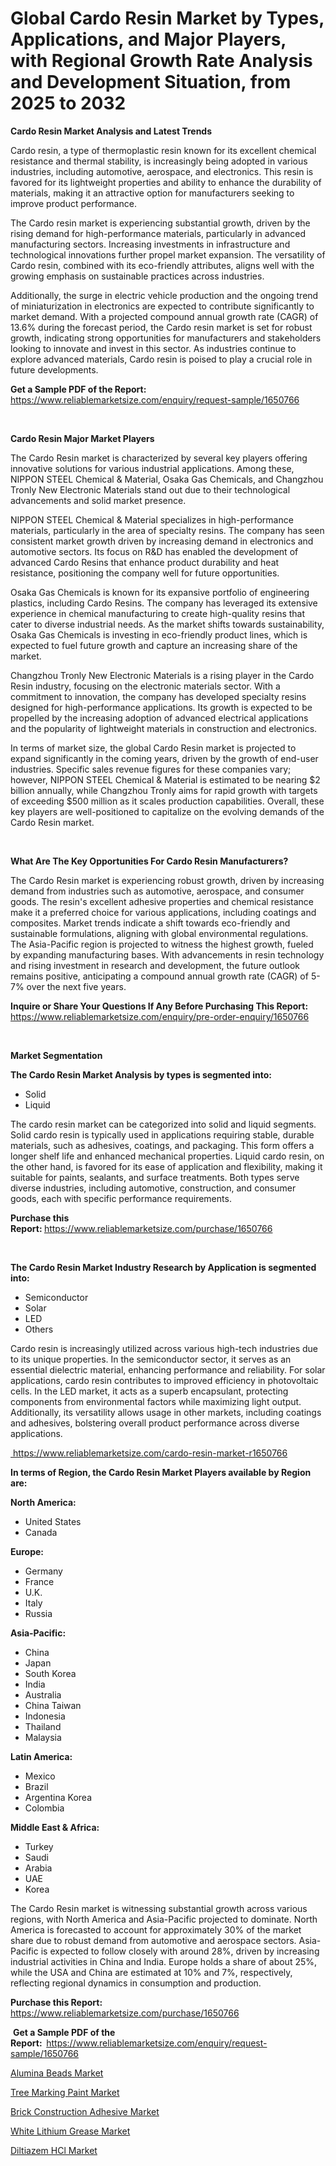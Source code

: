 <p><h1>Global Cardo Resin Market by Types, Applications, and Major Players, with Regional Growth Rate Analysis and Development Situation, from 2025 to 2032</h1></p><p><strong>Cardo Resin Market Analysis and Latest Trends</strong></p>
<p><p>Cardo resin, a type of thermoplastic resin known for its excellent chemical resistance and thermal stability, is increasingly being adopted in various industries, including automotive, aerospace, and electronics. This resin is favored for its lightweight properties and ability to enhance the durability of materials, making it an attractive option for manufacturers seeking to improve product performance. </p><p>The Cardo resin market is experiencing substantial growth, driven by the rising demand for high-performance materials, particularly in advanced manufacturing sectors. Increasing investments in infrastructure and technological innovations further propel market expansion. The versatility of Cardo resin, combined with its eco-friendly attributes, aligns well with the growing emphasis on sustainable practices across industries.</p><p>Additionally, the surge in electric vehicle production and the ongoing trend of miniaturization in electronics are expected to contribute significantly to market demand. With a projected compound annual growth rate (CAGR) of 13.6% during the forecast period, the Cardo resin market is set for robust growth, indicating strong opportunities for manufacturers and stakeholders looking to innovate and invest in this sector. As industries continue to explore advanced materials, Cardo resin is poised to play a crucial role in future developments.</p></p>
<p><strong>Get a Sample PDF of the Report:&nbsp;</strong> <a href="https://www.reliablemarketsize.com/enquiry/request-sample/1650766?utm_campaign=1833&utm_medium=2&utm_source=Github&utm_content=ia&utm_term=31032025&utm_id=cardo-resin">https://www.reliablemarketsize.com/enquiry/request-sample/1650766</a></p>
<p>&nbsp;</p>
<p><strong>Cardo Resin Major Market Players</strong></p>
<p><p>The Cardo Resin market is characterized by several key players offering innovative solutions for various industrial applications. Among these, NIPPON STEEL Chemical & Material, Osaka Gas Chemicals, and Changzhou Tronly New Electronic Materials stand out due to their technological advancements and solid market presence.</p><p>NIPPON STEEL Chemical & Material specializes in high-performance materials, particularly in the area of specialty resins. The company has seen consistent market growth driven by increasing demand in electronics and automotive sectors. Its focus on R&D has enabled the development of advanced Cardo Resins that enhance product durability and heat resistance, positioning the company well for future opportunities.</p><p>Osaka Gas Chemicals is known for its expansive portfolio of engineering plastics, including Cardo Resins. The company has leveraged its extensive experience in chemical manufacturing to create high-quality resins that cater to diverse industrial needs. As the market shifts towards sustainability, Osaka Gas Chemicals is investing in eco-friendly product lines, which is expected to fuel future growth and capture an increasing share of the market.</p><p>Changzhou Tronly New Electronic Materials is a rising player in the Cardo Resin industry, focusing on the electronic materials sector. With a commitment to innovation, the company has developed specialty resins designed for high-performance applications. Its growth is expected to be propelled by the increasing adoption of advanced electrical applications and the popularity of lightweight materials in construction and electronics.</p><p>In terms of market size, the global Cardo Resin market is projected to expand significantly in the coming years, driven by the growth of end-user industries. Specific sales revenue figures for these companies vary; however, NIPPON STEEL Chemical & Material is estimated to be nearing $2 billion annually, while Changzhou Tronly aims for rapid growth with targets of exceeding $500 million as it scales production capabilities. Overall, these key players are well-positioned to capitalize on the evolving demands of the Cardo Resin market.</p></p>
<p>&nbsp;</p>
<p><strong>What Are The Key Opportunities For Cardo Resin Manufacturers?</strong></p>
<p><p>The Cardo Resin market is experiencing robust growth, driven by increasing demand from industries such as automotive, aerospace, and consumer goods. The resin's excellent adhesive properties and chemical resistance make it a preferred choice for various applications, including coatings and composites. Market trends indicate a shift towards eco-friendly and sustainable formulations, aligning with global environmental regulations. The Asia-Pacific region is projected to witness the highest growth, fueled by expanding manufacturing bases. With advancements in resin technology and rising investment in research and development, the future outlook remains positive, anticipating a compound annual growth rate (CAGR) of 5-7% over the next five years.</p></p>
<p><strong>Inquire or Share Your Questions If Any Before Purchasing This Report:</strong> <a href="https://www.reliablemarketsize.com/enquiry/pre-order-enquiry/1650766?utm_campaign=1833&utm_medium=2&utm_source=Github&utm_content=ia&utm_term=31032025&utm_id=cardo-resin">https://www.reliablemarketsize.com/enquiry/pre-order-enquiry/1650766</a></p>
<p>&nbsp;</p>
<p><strong>Market Segmentation</strong></p>
<p><strong>The Cardo Resin Market Analysis by types is segmented into:</strong></p>
<p><ul><li>Solid</li><li>Liquid</li></ul></p>
<p><p>The cardo resin market can be categorized into solid and liquid segments. Solid cardo resin is typically used in applications requiring stable, durable materials, such as adhesives, coatings, and packaging. This form offers a longer shelf life and enhanced mechanical properties. Liquid cardo resin, on the other hand, is favored for its ease of application and flexibility, making it suitable for paints, sealants, and surface treatments. Both types serve diverse industries, including automotive, construction, and consumer goods, each with specific performance requirements.</p></p>
<p><strong>Purchase this Report:&nbsp;</strong><a href="https://www.reliablemarketsize.com/purchase/1650766?utm_campaign=1833&utm_medium=2&utm_source=Github&utm_content=ia&utm_term=31032025&utm_id=cardo-resin">https://www.reliablemarketsize.com/purchase/1650766</a></p>
<p>&nbsp;</p>
<p><strong>The Cardo Resin Market Industry Research by Application is segmented into:</strong></p>
<p><ul><li>Semiconductor</li><li>Solar</li><li>LED</li><li>Others</li></ul></p>
<p><p>Cardo resin is increasingly utilized across various high-tech industries due to its unique properties. In the semiconductor sector, it serves as an essential dielectric material, enhancing performance and reliability. For solar applications, cardo resin contributes to improved efficiency in photovoltaic cells. In the LED market, it acts as a superb encapsulant, protecting components from environmental factors while maximizing light output. Additionally, its versatility allows usage in other markets, including coatings and adhesives, bolstering overall product performance across diverse applications.</p></p>
<p><a href="https://www.reliablemarketsize.com/cardo-resin-market-r1650766?utm_campaign=1833&utm_medium=2&utm_source=Github&utm_content=ia&utm_term=31032025&utm_id=cardo-resin">&nbsp;https://www.reliablemarketsize.com/cardo-resin-market-r1650766</a></p>
<p><strong>In terms of Region, the Cardo Resin Market Players available by Region are:</strong></p>
<p>
    <p> <strong> North America: </strong>
        <ul>
            <li>United States</li>
            <li>Canada</li>
        </ul>
        </p> 
    <p> <strong> Europe: </strong>
        <ul>
            <li>Germany</li>
            <li>France</li>
            <li>U.K.</li>
            <li>Italy</li>
            <li>Russia</li>
        </ul>
        </p> 
    <p> <strong> Asia-Pacific: </strong>
        <ul>
            <li>China</li>
            <li>Japan</li>
            <li>South Korea</li>
            <li>India</li>
            <li>Australia</li>
            <li>China Taiwan</li>
            <li>Indonesia</li>
            <li>Thailand</li>
            <li>Malaysia</li>
        </ul>
        </p> 
    <p> <strong> Latin America: </strong>
        <ul>
            <li>Mexico</li>
            <li>Brazil</li>
            <li>Argentina Korea</li>
            <li>Colombia</li>
        </ul>
        </p> 
    <p> <strong> Middle East & Africa: </strong>
        <ul>
            <li>Turkey</li>
            <li>Saudi</li>
            <li>Arabia</li>
            <li>UAE</li>
            <li>Korea</li>
        </ul>
    </p>
    </p>
<p><p>The Cardo Resin market is witnessing substantial growth across various regions, with North America and Asia-Pacific projected to dominate. North America is forecasted to account for approximately 30% of the market share due to robust demand from automotive and aerospace sectors. Asia-Pacific is expected to follow closely with around 28%, driven by increasing industrial activities in China and India. Europe holds a share of about 25%, while the USA and China are estimated at 10% and 7%, respectively, reflecting regional dynamics in consumption and production.</p></p>
<p><strong>Purchase this Report: </strong><a href="https://www.reliablemarketsize.com/purchase/1650766?utm_campaign=1833&utm_medium=2&utm_source=Github&utm_content=ia&utm_term=31032025&utm_id=cardo-resin">https://www.reliablemarketsize.com/purchase/1650766</a></p>
<p>&nbsp;<strong>Get a Sample PDF of the Report:&nbsp;&nbsp;</strong><a href="https://www.reliablemarketsize.com/enquiry/request-sample/1650766?utm_campaign=1833&utm_medium=2&utm_source=Github&utm_content=ia&utm_term=31032025&utm_id=cardo-resin">https://www.reliablemarketsize.com/enquiry/request-sample/1650766</a></p>
<p><strong></strong></p>
<p><p><a href="https://github.com/orlinvisonju/Market-Research-Report-List-1/blob/main/alumina-beads-market.md?utm_campaign=1833&utm_medium=2&utm_source=Github&utm_content=ia&utm_term=31032025&utm_id=cardo-resin">Alumina Beads Market</a></p><p><a href="https://github.com/nsmifidget3/Market-Research-Report-List-1/blob/main/tree-marking-paint-market.md?utm_campaign=1833&utm_medium=2&utm_source=Github&utm_content=ia&utm_term=31032025&utm_id=cardo-resin">Tree Marking Paint Market</a></p><p><a href="https://github.com/fabrehugessf/Market-Research-Report-List-1/blob/main/brick-construction-adhesive-market.md?utm_campaign=1833&utm_medium=2&utm_source=Github&utm_content=ia&utm_term=31032025&utm_id=cardo-resin">Brick Construction Adhesive Market</a></p><p><a href="https://github.com/lotoahshaiek/Market-Research-Report-List-1/blob/main/white-lithium-grease-market.md?utm_campaign=1833&utm_medium=2&utm_source=Github&utm_content=ia&utm_term=31032025&utm_id=cardo-resin">White Lithium Grease Market</a></p><p><a href="https://github.com/wiltsdeenyuw/Market-Research-Report-List-1/blob/main/diltiazem-hcl-market.md?utm_campaign=1833&utm_medium=2&utm_source=Github&utm_content=ia&utm_term=31032025&utm_id=cardo-resin">Diltiazem HCl Market</a></p></p>